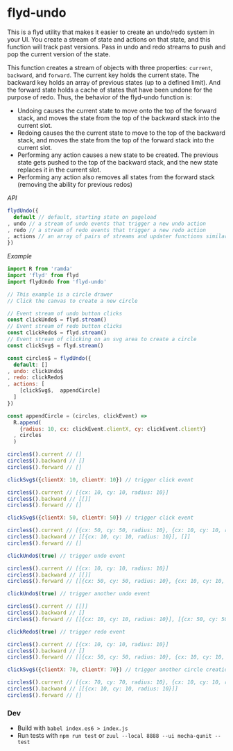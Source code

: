 # flyd-undo

This is a flyd utility that makes it easier to create an undo/redo system in your UI. You create a stream of state and actions on that state, and this function will track past versions. Pass in undo and redo streams to push and pop the current version of the state.

This function creates a stream of objects with three properties: `current`, `backward`, and `forward`. The current key holds the current state. The backward key holds an array of previous states (up to a defined limit). And the forward state holds a cache of states that have been undone for the purpose of redo. Thus, the behavior of the flyd-undo function is:
- Undoing causes the current state to move onto the top of the forward stack, and moves the state from the top of the backward stack into the current slot.
- Redoing causes the the current state to move to the top of the backward stack, and moves the state from the top of the forward stack into the current slot.
- Performing any action causes a new state to be created. The previous state gets pushed to the top of the backward stack, and the new state replaces it in the current slot.
- Performing any action also removes all states from the forward stack (removing the ability for previous redos)

_API_

```js
flydUndo({
  default // default, starting state on pageload
, undo // a stream of undo events that trigger a new undo action
, redo // a stream of redo events that trigger a new redo action
, actions // an array of pairs of streams and updater functions similar to scanMerge. Every updater function takes the previous state and the value from the stream and returns a new state.
})
```

_Example_

```js
import R from 'ramda'
import 'flyd' from flyd
import flydUndo from 'flyd-undo'

// This example is a circle drawer
// Click the canvas to create a new circle

// Event stream of undo button clicks
const clickUndo$ = flyd.stream()
// Event stream of redo button clicks
const clickRedo$ = flyd.stream()
// Event stream of clicking on an svg area to create a circle
const clickSvg$ = flyd.stream()

const circles$ = flydUndo({
  default: []
, undo: clickUndo$
, redo: clickRedo$
, actions: [
    [clickSvg$,  appendCircle]
  ]
})

const appendCircle = (circles, clickEvent) =>
  R.append(
    {radius: 10, cx: clickEvent.clientX, cy: clickEvent.clientY}
  , circles
  )

circles$().current // []
circles$().backward // []
circles$().forward // []

clickSvg$({clientX: 10, clientY: 10}) // trigger click event

circles$().current // [{cx: 10, cy: 10, radius: 10}]
circles$().backward // [[]]
circles$().forward // []

clickSvg$({clientX: 50, clientY: 50}) // trigger click event

circles$().current // [{cx: 50, cy: 50, radius: 10}, {cx: 10, cy: 10, radius: 10}]
circles$().backward // [[{cx: 10, cy: 10, radius: 10}], []]
circles$().forward // []

clickUndo$(true) // trigger undo event

circles$().current // [{cx: 10, cy: 10, radius: 10}]
circles$().backward // [[]]
circles$().forward // [[{cx: 50, cy: 50, radius: 10}, {cx: 10, cy: 10, radius: 10}]]

clickUndo$(true) // trigger another undo event

circles$().current // [[]]
circles$().backward // []
circles$().forward // [[{cx: 10, cy: 10, radius: 10}], [{cx: 50, cy: 50, radius: 10}, {cx: 10, cy: 10, radius: 10}]]

clickRedo$(true) // trigger redo event

circles$().current // [{cx: 10, cy: 10, radius: 10}]
circles$().backward // []
circles$().forward // [[{cx: 50, cy: 50, radius: 10}, {cx: 10, cy: 10, radius: 10}]]

clickSvg$({clientX: 70, clientY: 70}) // trigger another circle creation (an action)

circles$().current // [{cx: 70, cy: 70, radius: 10}, {cx: 10, cy: 10, radius: 10}]
circles$().backward // [[{cx: 10, cy: 10, radius: 10}]]
circles$().forward // []
```


### Dev

- Build with `babel index.es6 > index.js`
- Run tests with `npm run test` or `zuul --local 8888 --ui mocha-qunit -- test`
